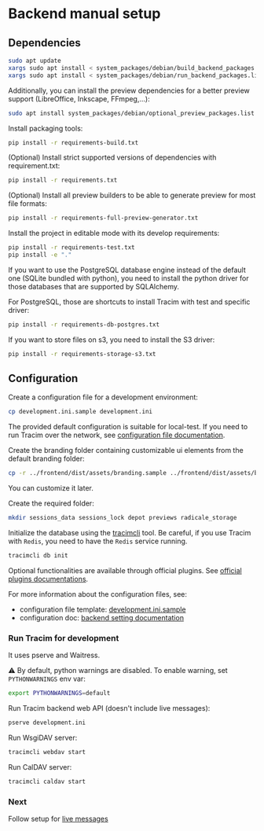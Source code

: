 # Backend manual setup

## Dependencies

```bash
sudo apt update
xargs sudo apt install < system_packages/debian/build_backend_packages.list
xargs sudo apt install < system_packages/debian/run_backend_packages.list
```

Additionally, you can install the preview dependencies for a better preview support (LibreOffice, Inkscape, FFmpeg,...):

```bash
sudo apt install system_packages/debian/optional_preview_packages.list
```

Install packaging tools:
```bash
pip install -r requirements-build.txt
```

(Optional) Install strict supported versions of dependencies with requirement.txt:
```bash
pip install -r requirements.txt
```

(Optional) Install all preview builders to be able to generate preview for most file formats:
```bash
pip install -r requirements-full-preview-generator.txt
```

Install the project in editable mode with its develop requirements:
```bash
pip install -r requirements-test.txt
pip install -e "."
```

If you want to use the PostgreSQL database engine instead of the default one (SQLite bundled with
python), you need to install the python driver for those databases that are supported by SQLAlchemy.

For PostgreSQL, those are shortcuts to install Tracim with test and specific driver:
```bash
pip install -r requirements-db-postgres.txt
```

If you want to store files on s3, you need to install the S3 driver:
```bash
pip install -r requirements-storage-s3.txt
```

## Configuration

Create a configuration file for a development environment:
```bash
cp development.ini.sample development.ini
```

The provided default configuration is suitable for local-test. If you need to run Tracim
over the network, see [configuration file documentation](/docs/administration/installation/settings_main_topics.md).

Create the branding folder containing customizable ui elements from the default branding folder:
```bash
cp -r ../frontend/dist/assets/branding.sample ../frontend/dist/assets/branding
```
You can customize it later.

Create the required folder:
```bash
mkdir sessions_data sessions_lock depot previews radicale_storage
```

Initialize the database using the [tracimcli](/docs/administration/exploitation/cli.md) tool. Be careful, if you use
Tracim with `Redis`, you need to have the `Redis` service running.
```bash
tracimcli db init
```

Optional functionalities are available through official plugins.
See [official plugins documentations](/docs/administration/configuration/plugins/official_backend_plugins.md).

For more information about the configuration files, see:
- configuration file template: [development.ini.sample](/backend/development.ini.sample)
- configuration doc: [backend setting documentation](/docs/administration/installation/settings_main_topics.md)

### Run Tracim for development

It uses pserve and Waitress.

⚠️ By default, python warnings are disabled. To enable warning, set `PYTHONWARNINGS` env var:
```bash
export PYTHONWARNINGS=default
```

Run Tracim backend web API (doesn't include live messages):
```bash
pserve development.ini
```
Run WsgiDAV server:
```bash
tracimcli webdav start
```
Run CalDAV server:
```bash
tracimcli caldav start
```

### Next

Follow setup for [live messages](/docs/development/backend/setup/live_message_setup.md)
